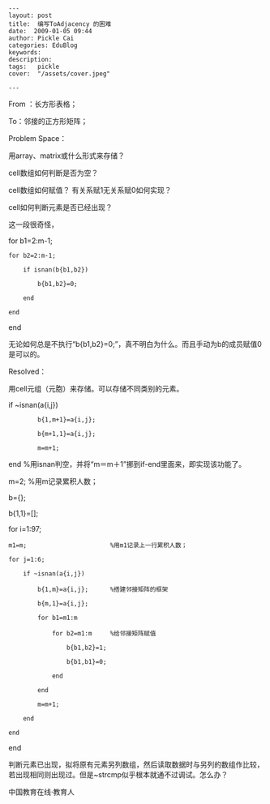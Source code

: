 
    ---
    layout: post  
    title:  编写ToAdjacency 的困难  
    date:  2009-01-05 09:44  
    author: Pickle Cai  
    categories: EduBlog  
    keywords: 
    description:   
    tags:	pickle   
    cover:  "/assets/cover.jpeg"  

    ---  
    
From ：长方形表格；



To：邻接的正方形矩阵；



Problem Space：





用array、matrix或什么形式来存储？ 

cell数组如何判断是否为空？ 

cell数组如何赋值？ 有关系赋1无关系赋0如何实现？ 

cell如何判断元素是否已经出现？ 

这一段很奇怪，

for b1=2:m-1;

    for b2=2:m-1;

        if isnan(b{b1,b2})

            b{b1,b2}=0;

        end

    end

end

无论如何总是不执行“b{b1,b2}=0;”，真不明白为什么。而且手动为b的成员赋值0是可以的。

Resolved：





用cell元组（元胞）来存储。可以存储不同类别的元素。 

if ~isnan(a{i,j})

            b{1,m+1}=a{i,j};

            b{m+1,1}=a{i,j};

            m=m+1;

end              %用isnan判空，并将“m＝m＋1”挪到if-end里面来，即实现该功能了。 

m=2;                            %用m记录累积人数；

b={};

b{1,1}=[];

for i=1:97;

    m1=m;                       %用m1记录上一行累积人数；

    for j=1:6;

        if ~isnan(a{i,j})  

            b{1,m}=a{i,j};      %搭建邻接矩阵的框架

            b{m,1}=a{i,j};             

            for b1=m1:m

                for b2=m1:m     %给邻接矩阵赋值

                    b{b1,b2}=1;

                    b{b1,b1}=0;

                end

            end  

            m=m+1;                

        end

    end    

end 

判断元素已出现，拟将原有元素另列数组，然后读取数据时与另列的数组作比较，若出现相同则出现过。但是~strcmp似乎根本就通不过调试。怎么办？

		    
 中国教育在线·教育人


